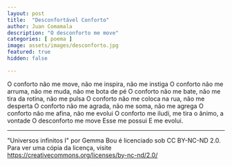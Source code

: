 ```yaml
---
layout: post
title:  "Desconfortável Conforto"
author: Juan Comamala
description: "O desconforto me move"
categories: [ poema ]
image: assets/images/desconforto.jpg
featured: true
hidden: false

---
```

O conforto não me move, não me inspira, não me instiga
O conforto não me arruma, não me muda, não me bota de pé
O conforto não me bate, não me tira da rotina, não me pulsa
O conforto não me coloca na rua, não me desperta
O conforto não me agrada, não me soma, não me agrega
O conforto não me afina, não me evolui
O conforto me iludi, me tira o ânimo, a vontade
O desconforto me move
Esse me possui 
E me evolui.

---
"Universos infinitos I" por Gemma Bou é licenciado sob CC BY-NC-ND 2.0. Para ver uma cópia da licença, visite https://creativecommons.org/licenses/by-nc-nd/2.0/

